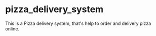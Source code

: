 # pizza_delivery_system
This is a Pizza delivery system, that's help to order and delivery pizza online.
